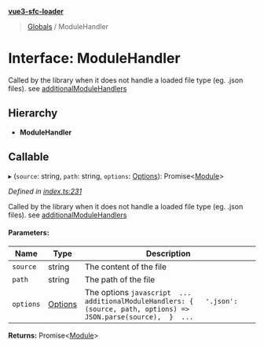 **[vue3-sfc-loader](../README.md)**

> [Globals](../README.md) / ModuleHandler

# Interface: ModuleHandler

Called by the library when it does not handle a loaded file type (eg. .json files).
see [additionalModuleHandlers](options.md#additionalmodulehandlers)

## Hierarchy

* **ModuleHandler**

## Callable

▸ (`source`: string, `path`: string, `options`: [Options](options.md)): Promise\<[Module](module.md)>

*Defined in [index.ts:231](https://github.com/FranckFreiburger/vue3-sfc-loader/blob/e6d9175/src/index.ts#L231)*

Called by the library when it does not handle a loaded file type (eg. .json files).
see [additionalModuleHandlers](options.md#additionalmodulehandlers)

#### Parameters:

Name | Type | Description |
------ | ------ | ------ |
`source` | string | The content of the file |
`path` | string | The path of the file |
`options` | [Options](options.md) | The options  ```javascript  ...  additionalModuleHandlers: {   '.json': (source, path, options) => JSON.parse(source),  }  ... ```  |

**Returns:** Promise\<[Module](module.md)>
